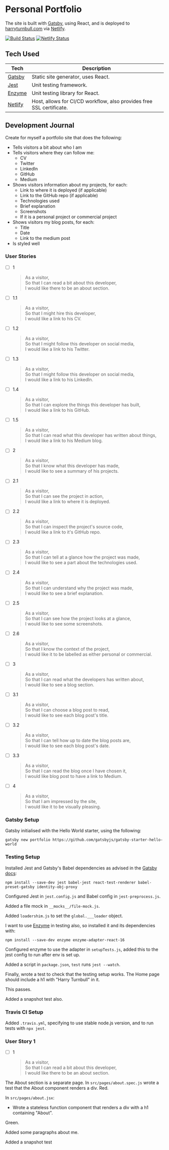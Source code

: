 # Personal Portfolio

The site is built with [Gatsby], using React, and is deployed to [harryturnbull.com] via [Netlify].

[![Build Status](https://travis-ci.com/hturnbull93/portfolio.svg?branch=master)](https://travis-ci.com/hturnbull93/portfolio) [![Netlify Status](https://api.netlify.com/api/v1/badges/9f017ae6-45ae-466b-93c0-5936ffe13d7e/deploy-status)](https://app.netlify.com/sites/harryturnbull/deploys)

## Tech Used

| Tech      | Description                                                          |
| --------- | -------------------------------------------------------------------- |
| [Gatsby]  | Static site generator, uses React.                                   |
| [Jest]    | Unit testing framework.                                              |
| [Enzyme]  | Unit testing library for React.                                      |
| [Netlify] | Host, allows for CI/CD workflow, also provides free SSL certificate. |

## Development Journal

Create for myself a portfolio site that does the following:

- Tells visitors a bit about who I am
- Tells visitors where they can follow me:
  - CV
  - Twitter
  - LinkedIn
  - GitHub
  - Medium
- Shows visitors information about my projects, for each:
  - Link to where it is deployed (if applicable)
  - Link to the GitHub repo (if applicable)
  - Technologies used
  - Brief explanation
  - Screenshots
  - If it is a personal project or commercial project
- Shows visitors my blog posts, for each:
  - Title
  - Date
  - Link to the medium post
- Is styled well

### User Stories

- [ ] 1

  > As a visitor,  
  > So that I can read a bit about this developer,  
  > I would like there to be an about section.

- [ ] 1.1

  > As a visitor,  
  > So that I might hire this developer,  
  > I would like a link to his CV.

- [ ] 1.2

  > As a visitor,  
  > So that I might follow this developer on social media,  
  > I would like a link to his Twitter.

- [ ] 1.3

  > As a visitor,  
  > So that I might follow this developer on social media,  
  > I would like a link to his LinkedIn.

- [ ] 1.4

  > As a visitor,  
  > So that I can explore the things this developer has built,  
  > I would like a link to his GitHub.

- [ ] 1.5

  > As a visitor,  
  > So that I can read what this developer has written about things,  
  > I would like a link to his Medium blog.

- [ ] 2

  > As a visitor,  
  > So that I know what this developer has made,  
  > I would like to see a summary of his projects.

- [ ] 2.1

  > As a visitor,  
  > So that I can see the project in action,  
  > I would like a link to where it is deployed.

- [ ] 2.2

  > As a visitor,  
  > So that I can inspect the project's source code,  
  > I would like a link to it's GitHub repo.

- [ ] 2.3

  > As a visitor,  
  > So that I can tell at a glance how the project was made,  
  > I would like to see a part about the technologies used.

- [ ] 2.4

  > As a visitor,  
  > So that I can understand why the project was made,  
  > I would like to see a brief explanation.

- [ ] 2.5

  > As a visitor,  
  > So that I can see how the project looks at a glance,  
  > I would like to see some screenshots.

- [ ] 2.6

  > As a visitor,  
  > So that I know the context of the project,  
  > I would like it to be labelled as either personal or commercial.

- [ ] 3

  > As a visitor,  
  > So that I can read what the developers has written about,  
  > I would like to see a blog section.

- [ ] 3.1

  > As a visitor,  
  > So that I can choose a blog post to read,  
  > I would like to see each blog post's title.

- [ ] 3.2

  > As a visitor,  
  > So that I can tell how up to date the blog posts are,  
  > I would like to see each blog post's date.

- [ ] 3.3

  > As a visitor,  
  > So that I can read the blog once I have chosen it,  
  > I would like blog post to have a link to Medium.

- [ ] 4

  > As a visitor,  
  > So that I am impressed by the site,  
  > I would like it to be visually pleasing.

### Gatsby Setup

Gatsby initialised with the Hello World starter, using the following:

```shell
gatsby new portfolio https://github.com/gatsbyjs/gatsby-starter-hello-world
```

### Testing Setup

Installed Jest and Gatsby's Babel dependencies as advised in the [Gatsby docs](https://www.gatsbyjs.org/docs/unit-testing/#1-installing-dependencies):

```shell
npm install --save-dev jest babel-jest react-test-renderer babel-preset-gatsby identity-obj-proxy
```

Configured Jest in `jest.config.js` and Babel config in `jest-preprocess.js`.

Added a file mock in `__mocks__/file-mock.js`.

Added `loadershim.js` to set the `global.___loader` object.

I want to use [Enzyme] in testing also, so installed it and its dependencies with:

```shell
npm install --save-dev enzyme enzyme-adapter-react-16
```

Configured enzyme to use the adapter in `setupTests.js`, added this to the jest config to run after env is set up.

Added a script in `package.json`, `test` runs `jest --watch`.

Finally, wrote a test to check that the testing setup works. The Home page should include a h1 with "Harry Turnbull" in it.

This passes.

Added a snapshot test also.

### Travis CI Setup

Added `.travis.yml`, specifying to use stable node.js version, and to run tests with `npx jest`.

### User Story 1

- [ ] 1

  > As a visitor,  
  > So that I can read a bit about this developer,  
  > I would like there to be an about section.

The About section is a separate page. In `src/pages/about.spec.js` wrote a test that the About component renders a div. Red.

In `src/pages/about.jsx`:

- Wrote a stateless function component that renders a div with a h1 containing "About".

Green.

Added some paragraphs about me.

Added a snapshot test



<!-- Links -->

[harryturnbull.com]: https://harryturnbull.com/
[gatsby]: https://www.gatsbyjs.org/
[netlify]: https://www.netlify.com/
[jest]: https://jestjs.io/
[enzyme]: https://enzymejs.github.io/enzyme/
